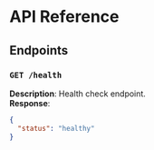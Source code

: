 # API Reference

## Endpoints

### `GET /health`
**Description**: Health check endpoint.  
**Response**:
```json
{
  "status": "healthy"
}